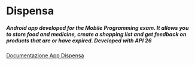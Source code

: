 # Dispensa
<h5> Android app developed for the Mobile Programming exam. It allows you to store food and medicine, create a shopping list and get feedback on products that are or have expired. Developed with API 26 </h5>
<a href="https://docs.google.com/presentation/d/1TNNprFAHo8kPJL_yosRa2WMXHnIu0wz0x2MVXjYt55o/edit?usp=sharing">Documentazione App Dispensa</a> 

